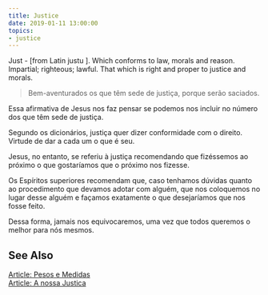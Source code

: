 ```yaml
---
title: Justice
date: 2019-01-11 13:00:00
topics: 
- justice
---
```


Just - [from Latin justu ]. Which conforms to law, morals and reason. Impartial; righteous; lawful. That which is right and proper to justice and morals.

> Bem-aventurados os que têm sede de justiça, porque serão saciados. 

Essa afirmativa de Jesus nos faz pensar se podemos nos incluir no número dos que têm sede de justiça.

Segundo os dicionários, justiça quer dizer conformidade com o direito. Virtude de dar a cada um o que é seu.

Jesus, no entanto, se referiu à justiça recomendando que fizéssemos ao próximo o que gostaríamos que o próximo nos fizesse.

Os Espíritos superiores recomendam que, caso tenhamos dúvidas quanto ao procedimento que devamos adotar com alguém, que nos coloquemos no lugar desse alguém e façamos exatamente o que desejaríamos que nos fosse feito.

Dessa forma, jamais nos equivocaremos, uma vez que todos queremos o melhor para nós mesmos.



## See Also
[Article: Pesos e Medidas](/articles/pesos-e-medidas)  
[Article: A nossa Justica](/articles/nossa-justica)   
